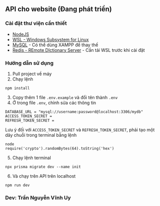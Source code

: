## API cho website (Đang phát triển)
### Cài đặt thư viện cần thiết 
- [NodeJS](https://nodejs.org/)
- [WSL - Windows Subsystem for Linux](https://learn.microsoft.com/en-us/windows/wsl/install)
- [MySQL](https://dev.mysql.com/downloads/mysql/) - Có thể dùng XAMPP để thay thế
- [Redis - REmote DIctionary Server](https://redis.io/docs/install/install-redis/install-redis-on-windows/) - Cần tải WSL trước khi cài đặt
### Hướng dẫn sử dụng
1. Pull project về máy
2. Chạy lệnh
```
npm install
```
3. Copy thêm 1 file `.env.example` và đổi tên thành `.env`
4. Ở trong file `.env`, chỉnh sửa các thông tin
```
DATABASE_URL = "mysql://username:password@localhost:3306/mydb"
ACCESS_TOKEN_SECRET =
REFRESH_TOKEN_SECRET = 
```
Lưu ý đối với `ACCESS_TOKEN_SECRET` và `REFRESH_TOKEN_SECRET`, phải tạo một dãy chuỗi trong terminal bằng lệnh
```
node
require('crypto').randomBytes(64).toString('hex')
```
5. Chạy lệnh terminal
```
npx prisma migrate dev --name init
```
6. Và chạy trên API trên localhost
```
npm run dev
```
### Dev: Trần Nguyễn Vĩnh Uy
